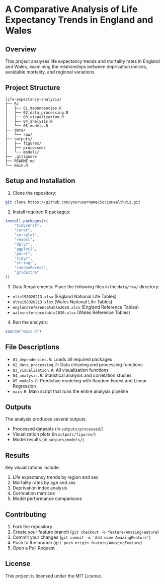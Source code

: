 # A Comparative Analysis of Life Expectancy Trends in England and Wales

## Overview
This project analyzes life expectancy trends and mortality rates in England and Wales, examining the relationships between deprivation indices, avoidable mortality, and regional variations.

## Project Structure
```
life-expectancy-analysis/
├── R/
│   ├── 01_dependencies.R
│   ├── 02_data_processing.R
│   ├── 03_visualization.R
│   ├── 04_analysis.R
│   └── 05_models.R
├── data/
│   └── raw/
├── outputs/
│   ├── figures/
│   ├── processed/
│   └── models/
├── .gitignore
├── README.md
└── main.R
```

## Setup and Installation

1. Clone the repository:
```bash
git clone https://github.com/yourusername/SocioHealthViz.git
```

2. Install required R packages:
```R
install.packages(c(
    "tidyverse",
    "caret",
    "corrplot",
    "readxl",
    "dplyr",
    "ggplot2",
    "purrr",
    "tidyr",
    "stringr",
    "randomForest",
    "gridExtra"
))
```

3. Data Requirements:
Place the following files in the `data/raw/` directory:
- `nlte198020213.xlsx` (England National Life Tables)
- `nltw198020213.xlsx` (Wales National Life Tables)
- `englandreferencetable2020.xlsx` (England Reference Tables)
- `walesreferencetable2020.xlsx` (Wales Reference Tables)

4. Run the analysis:
```R
source("main.R")
```

## File Descriptions

- `01_dependencies.R`: Loads all required packages
- `02_data_processing.R`: Data cleaning and processing functions
- `03_visualization.R`: All visualization functions
- `04_analysis.R`: Statistical analysis and correlation studies
- `05_models.R`: Predictive modeling with Random Forest and Linear Regression
- `main.R`: Main script that runs the entire analysis pipeline

## Outputs

The analysis produces several outputs:
- Processed datasets (in `outputs/processed/`)
- Visualization plots (in `outputs/figures/`)
- Model results (in `outputs/models/`)

## Results

Key visualizations include:
1. Life expectancy trends by region and sex
2. Mortality rates by age and sex
3. Deprivation index analysis
4. Correlation matrices
5. Model performance comparisons

## Contributing

1. Fork the repository
2. Create your feature branch (`git checkout -b feature/AmazingFeature`)
3. Commit your changes (`git commit -m 'Add some AmazingFeature'`)
4. Push to the branch (`git push origin feature/AmazingFeature`)
5. Open a Pull Request

## License

This project is licensed under the MIT License.
